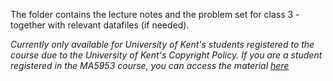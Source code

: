 The folder contains the lecture notes and the problem set for class 3 - together with relevant datafiles (if needed).

*Currently only available for University of Kent's students registered to the course due to the University of Kent's Copyright Policy. If you are a student registered in the MA5953 course, you can access the material [here]()*
